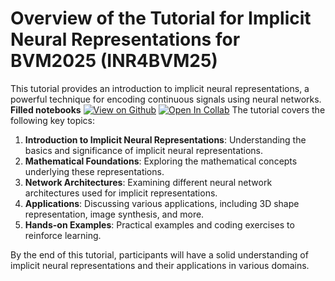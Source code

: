 # Overview of the Tutorial for Implicit Neural Representations for BVM2025 (INR4BVM25)

This tutorial provides an introduction to implicit neural representations, a powerful technique for encoding continuous signals using neural networks.
**Filled notebooks**
[![View on Github](https://img.shields.io/static/v1.svg?logo=github&label=Repo&message=View%20On%20Github&color=lightgrey)](https://github.com/ziadhemidi/INR4BVM25.git)
[![Open In Collab](https://colab.research.google.com/assets/colab-badge.svg)](https://colab.research.google.com/github/ziadhemidi/INR4BVM25/blob/main/INR_turorial.ipynb)
The tutorial covers the following key topics:

1. **Introduction to Implicit Neural Representations**: Understanding the basics and significance of implicit neural representations.
2. **Mathematical Foundations**: Exploring the mathematical concepts underlying these representations.
3. **Network Architectures**: Examining different neural network architectures used for implicit representations.
4. **Applications**: Discussing various applications, including 3D shape representation, image synthesis, and more.
5. **Hands-on Examples**: Practical examples and coding exercises to reinforce learning.

By the end of this tutorial, participants will have a solid understanding of implicit neural representations and their applications in various domains.
